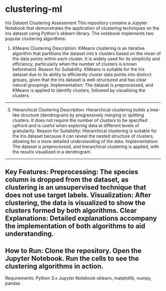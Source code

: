 # clustering-ml
Iris Dataset Clustering Assessment
This repository contains a Jupyter Notebook that demonstrates the application of clustering techniques on the Iris dataset using Python's sklearn library. The notebook implements two popular clustering algorithms:

1. KMeans Clustering
Description: KMeans clustering is an iterative algorithm that partitions the dataset into k clusters based on the mean of the data points within each cluster. It is widely used for its simplicity and efficiency, particularly when the number of clusters is known beforehand.
Reason for Suitability: KMeans is suitable for the Iris dataset due to its ability to efficiently cluster data points into distinct groups, given that the Iris dataset is well-structured and has clear natural groupings.
Implementation: The dataset is preprocessed, and KMeans is applied to identify clusters, followed by visualizing the clusters.
----

3. Hierarchical Clustering
Description: Hierarchical clustering builds a tree-like structure (dendrogram) by progressively merging or splitting clusters. It does not require the number of clusters to be specified upfront and is useful when exploring data at different levels of granularity.
Reason for Suitability: Hierarchical clustering is suitable for the Iris dataset because it can reveal the nested structure of clusters, allowing for a more detailed understanding of the data.
Implementation: The dataset is preprocessed, and hierarchical clustering is applied, with the results visualized in a dendrogram.

-------

Key Features:
Preprocessing: The species column is dropped from the dataset, as clustering is an unsupervised technique that does not use target labels.
Visualization: After clustering, the data is visualized to show the clusters formed by both algorithms.
Clear Explanations: Detailed explanations accompany the implementation of both algorithms to aid understanding.
-------

How to Run:
Clone the repository.
Open the Jupyter Notebook.
Run the cells to see the clustering algorithms in action.
--------

Requirements:
Python 3.x
Jupyter Notebook
sklearn, matplotlib, numpy, pandas

